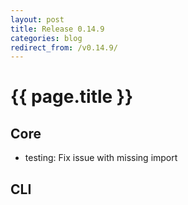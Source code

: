 ```yaml
---
layout: post
title: Release 0.14.9
categories: blog
redirect_from: /v0.14.9/
---
```


# {{ page.title }}

## Core
- testing: Fix issue with missing import

## CLI

